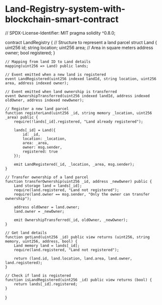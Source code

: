 # Land-Registry-system-with-blockchain-smart-contract
// SPDX-License-Identifier: MIT
pragma solidity ^0.8.0;

contract LandRegistry {
    // Structure to represent a land parcel
    struct Land {
        uint256 id;
        string location;
        uint256 area; // Area in square meters
        address owner;
        bool registered;
    }

    // Mapping from land ID to Land details
    mapping(uint256 => Land) public lands;

    // Event emitted when a new land is registered
    event LandRegistered(uint256 indexed landId, string location, uint256 area, address indexed owner);

    // Event emitted when land ownership is transferred
    event OwnershipTransferred(uint256 indexed landId, address indexed oldOwner, address indexed newOwner);

    // Register a new land parcel
    function registerLand(uint256 _id, string memory _location, uint256 _area) public {
        require(!lands[_id].registered, "Land already registered");

        lands[_id] = Land({
            id: _id,
            location: _location,
            area: _area,
            owner: msg.sender,
            registered: true
        });

        emit LandRegistered(_id, _location, _area, msg.sender);
    }

    // Transfer ownership of a land parcel
    function transferOwnership(uint256 _id, address _newOwner) public {
        Land storage land = lands[_id];
        require(land.registered, "Land not registered");
        require(land.owner == msg.sender, "Only the owner can transfer ownership");

        address oldOwner = land.owner;
        land.owner = _newOwner;

        emit OwnershipTransferred(_id, oldOwner, _newOwner);
    }

    // Get land details
    function getLand(uint256 _id) public view returns (uint256, string memory, uint256, address, bool) {
        Land memory land = lands[_id];
        require(land.registered, "Land not registered");

        return (land.id, land.location, land.area, land.owner, land.registered);
    }

    // Check if land is registered
    function isLandRegistered(uint256 _id) public view returns (bool) {
        return lands[_id].registered;
    }
}

